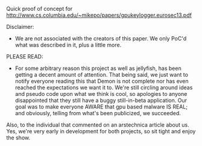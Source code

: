 Quick proof of concept for http://www.cs.columbia.edu/~mikepo/papers/gpukeylogger.eurosec13.pdf

Disclaimer: 
- We are not associated with the creators of this paper. We only PoC'd what was described in it, plus a little more.

PLEASE READ:
- For some arbitrary reason this project as well as jellyfish, has been getting a decent amount of attention. That being said, we just
want to notify everyone reading this that Demon is not complete nor has even reached the expectations we want it to. We're 
still circling around ideas and pseudo code upon what we think is cool, so apologies to anyone disappointed that they still have
a buggy still-in-beta application. Our goal was to make everyone AWARE that gpu based malware IS REAL; and obviously, telling
from what's been publicized, we succeeded.

Also, to the individual that commented on an arstechnica article about us. Yes, we're very early in development for both projects,
so sit tight and enjoy the show.